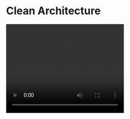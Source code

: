 # Clean Architecture

<video width="320" height="240" controls>
  <source src="https://www.youtube.com/watch?v=tu6ZUf6hsd8" type="video/mp4">
</video>
